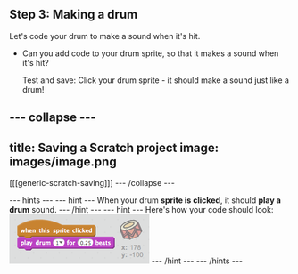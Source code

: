 ## Step 3: Making a drum

Let's code your drum to make a sound when it's hit.

+ Can you add code to your drum sprite, so that it makes a sound when it's hit?

    Test and save: Click your drum sprite - it should make a sound just like a drum!

--- collapse ---
---
title: Saving a Scratch project
image: images/image.png
---
[[[generic-scratch-saving]]]
--- /collapse ---

--- hints ---
--- hint ---
When your drum __sprite is clicked__, it should __play a drum__ sound.
--- /hint ---
--- hint ---
Here's how your code should look:
![Code for playing a drum sound](images/band-drum-code.png)
--- /hint ---
--- /hints ---
